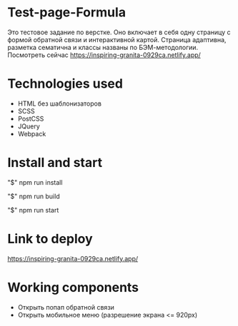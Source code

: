 # Test-page-Formula

Это тестовое задание по верстке. Оно включает в себя одну страницу с формой обратной связи и интерактивной картой.
Страница адаптивна, разметка сематична и классы названы по БЭМ-методологии. 
Посмотреть сейчас https://inspiring-granita-0929ca.netlify.app/

# Technologies used

- HTML без шаблонизаторов
- SCSS
- PostCSS
- JQuery
- Webpack

# Install and start
"$" npm run install 

"$" npm run build

"$" npm run start

# Link to deploy
https://inspiring-granita-0929ca.netlify.app/

# Working components
- Открыть попап обратной связи
- Открыть мобильное меню (разрешение экрана <= 920px)
